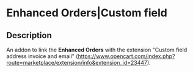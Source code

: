 # Enhanced Orders|Custom field

## Description
An addon to link the **Enhanced Orders** with the extension "Custom field address invoice and email" (https://www.opencart.com/index.php?route=marketplace/extension/info&extension_id=23447).

